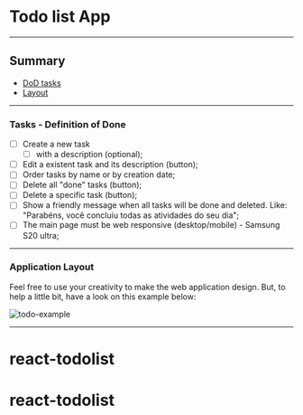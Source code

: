 # Todo list App
---

## Summary

- [DoD tasks](#tasks---definition-of-done)
- [Layout](#application-layout)

---

### Tasks - Definition of Done

- [ ] Create a new task 
    - [ ] with a description (optional);
- [ ] Edit a existent task and its description (button);
- [ ] Order tasks by name or by creation date;
- [ ] Delete all "done" tasks (button);
- [ ] Delete a specific task (button);
- [ ] Show a friendly message when all tasks will be done and deleted. Like: "Parabéns, você concluiu todas as atividades do seu dia";
- [ ] The main page must be web responsive (desktop/mobile) - Samsung S20 ultra;

---

### Application Layout

Feel free to use your creativity to make the web application design. But, to help a little bit, have a look on this example below:

![todo-example](./docs/img/todo-example.png)

---
# react-todolist
# react-todolist

